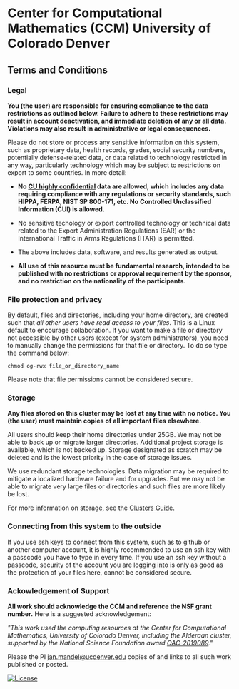 # Center for Computational Mathematics (CCM) University of Colorado Denver

## Terms and Conditions

### Legal
**You (the user) are responsible for ensuring compliance to the data restrictions as outlined below. Failure to adhere
to these restrictions may result in account deactivation, and immediate deletion of any or all data. Violations may also
result in administrative or legal consequences.**

Please do not store or process any sensitive information on this system, such as proprietary data, health records, 
grades, social security numbers, potentially defense-related data, or data related to technology restricted in any way, 
particularly technology which may be subject to restrictions on export to some countries. In more detail:

* **No [CU highly confidential](https://www.cu.edu/data-governance/resources-support/data-classification) data are allowed, which includes any data requiring compliance with any regulations or security standards, such HIPPA, FERPA, NIST SP 800-171, etc. No Controlled Unclassified Information (CUI) is allowed.**
  
* No sensitive techology or export controlled technology or technical data related to the Export Administration Regulations (EAR) or the International Traffic in Arms  Regulations (ITAR) is permitted.
  
* The above includes data, software, and results generated as output. 

* **All use of this resource must be fundamental research, intended to be published with no restrictions or approval
requirement by the sponsor, and no restriction on the nationality of the participants.**

### File protection and privacy

By default, files and directories, including your home directory, are created such that *all other users have read access to your files*. This is a Linux default to encourage collaboration. If you want to make a file or directory not accessible by other users (except for system administrators), you need to manually change the permissions for that file or directory. To do so type the command below:

    chmod og-rwx file_or_directory_name

Please note that file permissions cannot be considered secure. 

### Storage

**Any files stored on this cluster may be lost at any time with no notice. You (the user) must  maintain copies of all
important files elsewhere.** 

All users should keep their home directories under 25GB. We may not be able to back up or migrate larger directories. 
Additional project storage is available, which is not backed up. Storage designated as scratch may be deleted and is the 
lowest priority in the case of storage issues. 

We use redundant storage technologies. Data migration may be required to mitigate a localized hardware failure and for upgrades. 
But we may not be able to migrate very large files or directories and such files are more likely be lost.

For more information on storage, see the [Clusters Guide](../clusters_guide/#file-storage).

### Connecting from this system to the outside 
If you use ssh keys to connect from this system, such as to github or 
another computer account, it is highly recommended to use an ssh key with a passcode you have to type in every time. 
If you use an ssh key without a passcode, security of the account you are logging into is only as good 
as the protection of your files here, cannot be considered secure.

### Ackowledgement of Support

**All work should acknowledge the CCM and reference the NSF grant number.** Here is a suggested acknowledgement:

*"This work used the computing resources at the Center for Computational Mathematics, University of Colorado Denver,
including the Alderaan cluster, supported by the National Science Foundation award
[OAC-2019089](https://www.nsf.gov/awardsearch/showAward?AWD_ID=2019089)."* 

Please the PI [jan.mandel@ucdenver.edu](mailto:jan.mandel@ucdenver.edu) copies of and links to all such
work published or posted. 

[![License](https://img.shields.io/badge/License-Apache%202.0-blue.svg)](https://opensource.org/licenses/Apache-2.0)
